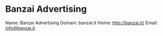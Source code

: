 
# Banzai Advertising

Name: Banzai Advertising
Domain: banzai.it
Home: http://banzai.it/
Email: info@banzai.it

